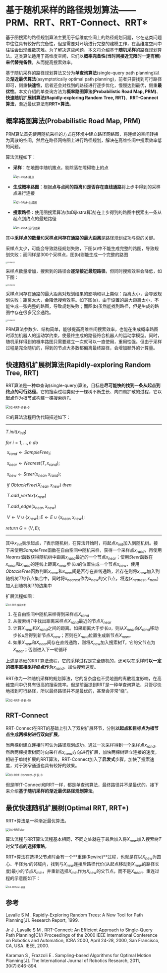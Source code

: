 # 基于随机采样的路径规划算法——PRM、RRT、RRT-Connect、RRT\*

基于图搜索的路径规划算法主要用于低维度空间上的路径规划问题，它在这类问题中往往具有较好的完备性，但是需要对环境进行完整的建模工作，在高维度空间中往往会出现维数灾难。为了解决这些问题，本文将介绍基于**随机采样**的路径规划算法。这类算法适用于高维度空间，它们以**概率完备性(当时间接近无限时一定有解)**来代替**完备性**，从而提高搜索效率。

基于随机采样的路径规划算法又分为**单查询算法**(single-query path planning)以及**渐近最优算法**(asymptotically optimal path planning)，前者只要找到可行路径即可，侧重**快速性**，后者还会对找到的路径进行逐步优化，慢慢达到最优，侧重**最优性**。本文介绍的单查询方法为**概率路图算法(Probabilistic Road Map, PRM)**、**快速随机扩展树算法(Rapidly-exploring Random Tree, RRT)**、**RRT-Connect算法**，渐近最优算法有**RRT\*算法**。

## 概率路图算法(Probabilistic Road Map, PRM)

PRM算法首先使用随机采样的方式在环境中建立路径网络图，将连续的空间转换为离散的空间，然后在路径网络图上进行路径规划，解决在高维空间中搜索效率低的问题。

算法流程如下：

- **采样**：在地图中随机撒点，剔除落在障碍物上的点

  <img src="img/04-采样算法/01-PRM-撒点.png" alt="01-PRM-撒点" style="zoom: 67%;" />

- **生成概率路图**：根据**点与点间的距离**和**是否存在直线通路**将上步中得到的采样点进行连接

  <img src="img/04-采样算法/01-PRM-生成图.png" alt="01-PRM-生成图" style="zoom: 67%;" />

  

- **搜索路径**：使用图搜索算法(如Dijkstra算法)在上步得到的路图中搜索出一条从起点到终点的最短路径

  <img src="img/04-采样算法/PRM-02/PRM-500.png" alt="01-PRM-运行结果" style="zoom: 67%;" />



其中**采样点的数量**和**采样点间存在通路的最大距离**是路径规划成功与否的关键。

采样点太少，可能会导致路径规划失败，下图(a)中不能生成完整的路图，导致规划失败；而同样是300个采样点，图(b)则能生成一个完整的路图

<img src="img/04-采样算法/01-PRM-01.png" alt="01-PRM-01" style="zoom:33%;" />

采样点数量增加，搜索到的路径会**逐渐接近最短路径**，但同时搜索效率会降低，如下图：

<img src="img/04-采样算法/01-PRM-02.png" alt="01-PRM-02" style="zoom: 33%;" />

采样点间存在通路的最大距离对规划结果的影响和以上类似：距离太小，会导致规划失败；距离太大，会降低搜索效率。如下图(a)，由于设置的最大距离太小，不能生成一张完整的路图，导致规划失败；而图(b)虽然能找到路径，但是生成的路图中存在很多冗余通路。

<img src="img/04-采样算法/01-PRM-00.png" alt="01-PRM-00" style="zoom:33%;" />

PRM算法参数少、结构简单，能够提高高维空间搜索效率，也能在生成概率路图时添加机器人的运动学约束，使最终生成的路径符合机器人的运动学模型。同时，随机采样得到的概率路图只需要建立一次就可以一直使用，重用性强。但由于采样过程是完全随机的，得到的节点大多数都偏离最终路径，会增加额外的计算量。

## 快速随机扩展树算法(Rapidly-exploring Random Tree, RRT)

RRT算法是一种单查询(single-query)算法，目标是**尽可能快的找到一条从起点到终点的可行路径**。它的搜索过程类似于一棵树不断生长、向四周扩散的过程，它以起点作为根节点构建一棵搜索树$T$。

<img src="img/04-采样算法/02-RRT-步长-5.gif" alt="02-RRT-步长-5" style="zoom: 67%;" />

它的算法流程用伪代码描述如下：

------

$T.init(x_{init})$

$for$ $i = 1, ..., n$ $do$

​	$x_{rand}←SampleFree_i$;

​	$x_{near}←Nearest(T, x_{rand})$;

​	$x_{new}←Steer(x_{near}, x_{rand})$;

​	$if$ $ObtacleFree(X_{near}, x_{new})$ $then$

​		$T.add\_vertex(x_{new})$

​		$T.add\_edge(x_{near}, x_{new})$

​		$V←V\cup\{x_{new}\}; E←E\cup\{x_{near}, x_{new}\}$;

$return$ $G=(V, E)$;

------

其中$x_{init}$表示起点，$T$表示随机树，在算法开始时，将起点$x_{init}$加入到随机树。接下来使用$SampleFree$函数在自由空间中随机采样，获得一个采样点$x_{rand}$，再使用$Nearest$函数获得随机树中距离$x_{rand}$最近的一个节点$x_{near}$；使用$Steer$函数在$x_{near}$和$x_{rand}$的连线上距离$x_{near}$步长$u$的位置生成一个节点$x_{new}$，使用$ObtacleFree$函数判断$x_{near}$和$x_{new}$间是否存在直线通路，若存在则将$x_{new}$加入到随机树$T$的节点集合中，同时将$x_{nearest}$作为$x_{new}$的父节点，将边$(x_{nearest}, x_{new})$加入到随机树$T$的边集中

扩展流程如图：

<img src="img/04-采样算法/02-RRT-搜索步骤.png" alt="02-RRT-搜索步骤" style="zoom: 50%;" />

1. 在自由空间中随机采样得到采样点$X_{rand}$
2. 从搜索树$T$中找出距离采样点$X_{rand}$最近的节点$X_{near}$
3. 计算$X_{near}$和$X_{rand}$之间的距离。如果距离大于步长$u$，则从$X_{near}$向$X_{rand}$移动步长$u$后得到新节点$X_{new}$；否则在$X_{rand}$位置生成新节点$X_{new}$。
4. 如果$X_{new}$和$X_{near}$间存在直线通路，则将$X_{new}$加入搜索树$T$，它的父节点为$X_{near}$；否则进入下一轮循环

上述是基础的RRT算法流程，它的采样过程是完全随机的，还可以在采样时**以一定的概率直接采样终点作为**$x_{rand}$，加快搜索速度。

RRT作为一种随机采样的规划算法，它的复杂度也不受地图的离散程度影响，在高维空间中仍具有很高的搜索效率。但是前面提到RRT是一种单查询算法，只管尽快地找到可行路径，所以最终路径并不是最优的，甚至会非常“绕”。

<img src="img/04-采样算法/02-RRT-步长-10.gif" alt="02-RRT-步长-10" style="zoom:67%;" />

## RRT-Connect

RRT-Connect在RRT的基础上引入了双树扩展环节，分别**以起点和目标点为根节点生成两棵树进行双向扩展**，

当两棵树建立连接时可认为路径规划成功。通过一次采样得到一个采样点$x_{rand}$，然后两棵搜索树同时向采样点$x_{rand}$方向进行扩展，加快两棵树建立连接的速度。相较于单树扩展的RRT算法，RRT-Connect加入了**启发式**步骤，加快了搜索速度，对于狭窄通道也具有较好的效果。

<img src="img/04-采样算法/03-RRT-Connect-步长-3.gif" alt="03-RRT-Connect-步长-3" style="zoom:67%;" />

但是RRT-Connect和RRT一样，都是单查询算法，最终路径并不是最优的。接下来介绍**基于随机采样的渐近最优路径规划算法**。

## 最优快速随机扩展树(Optimal RRT, RRT*)

RRT\*算法是一种渐近最优算法。

<img src="img/04-采样算法/04-RRTstar.gif" alt="04-RRTstar" style="zoom:67%;" />

算法流程与RRT算法流程基本相同，不同之处就在于最后加入将$X_{new}$加入搜索树$T$时**父节点的选择策略**。

RRT\*算法在选择父节点时会有一个**重连(Rewire)**过程，也就是在以$X_{new}$为圆心、半径为$r$的邻域内，找到与$X_{new}$连接后路径代价(从起点移动到$X_{new}$的路径长度)最小的节点$X_{min}$，并重新选择$X_{min}$作为$X_{new}$的父节点，而不是$X_{near}$。重连过程的示意图如下：

<img src="img/04-采样算法/04-RRTstar-重连.png" alt="04-RRTstar-重连" style="zoom:50%;" />

## 参考

Lavalle S M . Rapidly-Exploring Random Trees: A New Tool for Path Planning[J]. Research Report, 1999.

Jr J ,  Lavalle S M . RRT-Connect: An Efficient Approach to Single-Query Path Planning[C]// Proceedings of the 2000 IEEE International Conference on Robotics and Automation, ICRA 2000, April 24-28, 2000, San Francisco, CA, USA. IEEE, 2000.

Karaman S , Frazzoli E . Sampling-based Algorithms for Optimal Motion Planning[J]. The International Journal of Robotics Research, 2011, 30(7):846-894.
